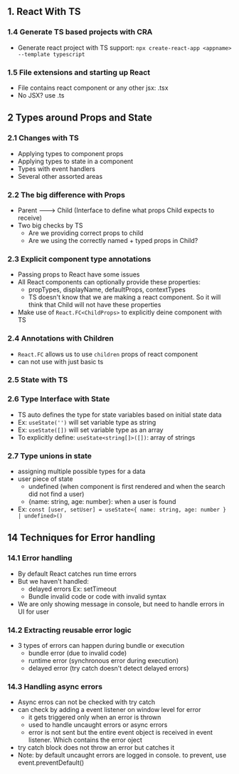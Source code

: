 ## 1. React With TS

### 1.4 Generate TS based projects with CRA

- Generate react project with TS support:
  `npx create-react-app <appname> --template typescript`

### 1.5 File extensions and starting up React

- File contains react component or any other jsx: .tsx
- No JSX? use .ts

## 2 Types around Props and State

### 2.1 Changes with TS

- Applying types to component props
- Applying types to state in a component
- Types with event handlers
- Several other assorted areas

### 2.2 The big difference with Props

- Parent ---> Child (Interface to define what props Child expects to receive)
- Two big checks by TS
  - Are we providing correct props to child
  - Are we using the correctly named + typed props in Child?

### 2.3 Explicit component type annotations
- Passing props to React have some issues
- All React components can optionally provide these properties:
    - propTypes, displayName, defaultProps, contextTypes
    - TS doesn't know that we are making a react component. So it will think that Child will not have these properties
- Make use of `React.FC<ChildProps>` to explicitly deine component with TS

### 2.4 Annotations with Children
- `React.FC` allows us to use `children` props of react component
- can not use with just basic ts

### 2.5 State with TS

### 2.6 Type Interface with State
- TS auto defines the type for state variables based on initial state data
- Ex: `useState('')` will set variable type as string
- Ex: `useState([])` will set variable type as an array
- To explicitly define: 
    `useState<string[]>([])`: array of strings

### 2.7 Type unions in state
- assigning multiple possible types for a data
- user piece of state
    - undefined (when component is first rendered and when the search did not find a user)
    - {name: string, age: number}: when a user is found
- Ex: `const [user, setUser] = useState<{ name: string, age: number } | undefined>()`

## 14 Techniques for Error handling
### 14.1 Error handling
- By default React catches run time errors
- But we haven't handled:
    - delayed errors Ex: setTimeout
    - Bundle invalid code or code with invalid syntax
- We are only showing message in console, but need to handle errors in UI for user

### 14.2 Extracting reusable error logic
- 3 types of errors can happen during bundle or execution
    - bundle error (due to invalid code)
    - runtime error (synchronous error during execution)
    - delayed error (try catch doesn't detect delayed errors)

### 14.3 Handling async errors
- Async erros can not be checked with try catch
- can check by adding a event listener on window level for error
    - it gets triggered only when an error is thrown
    - used to handle uncaught errors or async errors
    - error is not sent but the entire event object is received in event listener. Which contains the error oject
- try catch block does not throw an error but catches it
- Note: by default uncaught errors are logged in console. to prevent, use event.preventDefault()
